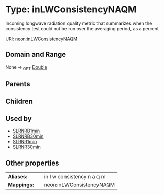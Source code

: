 
# Type: inLWConsistencyNAQM


Incoming longwave radiation  quality metric that summarizes when the consistency test could not be run over the averaging period, as a percent

URI: [neon:inLWConsistencyNAQM](https://data.neonscience.org/inLWConsistencyNAQM)


## Domain and Range

None ->  <sub>OPT</sub> [Double](types/Double.md)

## Parents


## Children


## Used by

 * [SLRNRB1min](SLRNRB1min.md)
 * [SLRNRB30min](SLRNRB30min.md)
 * [SLRNR1min](SLRNR1min.md)
 * [SLRNR30min](SLRNR30min.md)

## Other properties

|  |  |  |
| --- | --- | --- |
| **Aliases:** | | in l w consistency n a q m |
| **Mappings:** | | neon:inLWConsistencyNAQM |

